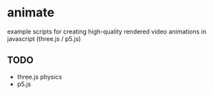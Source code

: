 # animate
example scripts for creating high-quality rendered video animations in javascript (three.js / p5.js)

## TODO
- three.js physics
- p5.js

